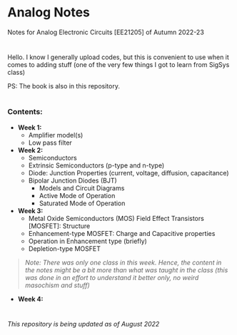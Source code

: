 # Analog Notes
Notes for Analog Electronic Circuits [EE21205] of Autumn 2022-23

#
Hello. I know I generally upload codes, but this is convenient to use when it comes to adding stuff (one of the very few things I got to learn from SigSys class)

PS: The book is also in this repository.

#
### Contents:
- **Week 1:**
	- Amplifier model(s)
	- Low pass filter
- **Week 2:** 
	- Semiconductors
	- Extrinsic Semiconductors (p-type and n-type)
	- Diode: Junction Properties (current, voltage, diffusion, capacitance)
	- Bipolar Junction Diodes (BJT)
		- Models and Circuit Diagrams
		- Active Mode of Operation
		- Saturated Mode of Operation
- **Week 3:** 
	- Metal Oxide Semiconductors (MOS) Field Effect Transistors [MOSFET]: Structure
	- Enhancement-type MOSFET: Charge and Capacitive properties
	- Operation in Enhancement type (briefly)
	- Depletion-type MOSFET
> _Note: There was only one class in this week. Hence, the content in the notes might be a bit more than what was taught in the class (this was done in an effort to understand it better only, no weird masochism and stuff)_
- **Week 4:**

#
_This repository is being updated as of August 2022_